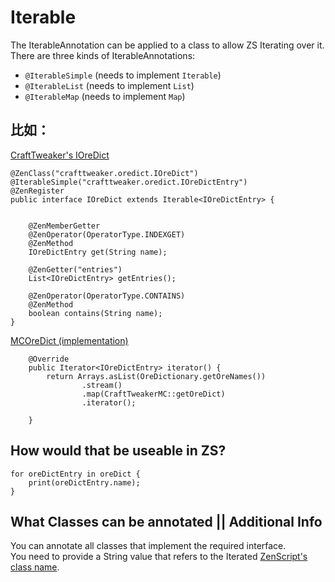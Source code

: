 # Iterable

The IterableAnnotation can be applied to a class to allow ZS Iterating over it.  
There are three kinds of IterableAnnotations:

- `@IterableSimple` (needs to implement `Iterable`)
- `@IterableList` (needs to implement `List`)
- `@IterableMap` (needs to implement `Map`)

## 比如：

[CraftTweaker's IOreDict](https://github.com/jaredlll08/CraftTweaker/blob/1.12/CraftTweaker2-API/src/main/java/crafttweaker/api/oredict/IOreDict.java)

    @ZenClass("crafttweaker.oredict.IOreDict")
    @IterableSimple("crafttweaker.oredict.IOreDictEntry")
    @ZenRegister
    public interface IOreDict extends Iterable<IOreDictEntry> {
    
    
        @ZenMemberGetter
        @ZenOperator(OperatorType.INDEXGET)
        @ZenMethod
        IOreDictEntry get(String name);
    
        @ZenGetter("entries")
        List<IOreDictEntry> getEntries();
    
        @ZenOperator(OperatorType.CONTAINS)
        @ZenMethod
        boolean contains(String name);
    }
    

[MCOreDict (implementation)](https://github.com/jaredlll08/CraftTweaker/blob/1.12/CraftTweaker2-MC1120-Main/src/main/java/crafttweaker/mc1120/oredict/MCOreDict.java)

        @Override
        public Iterator<IOreDictEntry> iterator() {
            return Arrays.asList(OreDictionary.getOreNames())
                    .stream()
                    .map(CraftTweakerMC::getOreDict)
                    .iterator();
    
        }
    

## How would that be useable in ZS?

    for oreDictEntry in oreDict {
        print(oreDictEntry.name);
    }
    

## What Classes can be annotated || Additional Info

You can annotate all classes that implement the required interface.  
You need to provide a String value that refers to the Iterated [ZenScript's class name](/Dev_Area/ZenAnnotations/Annotation_ZenClass/).